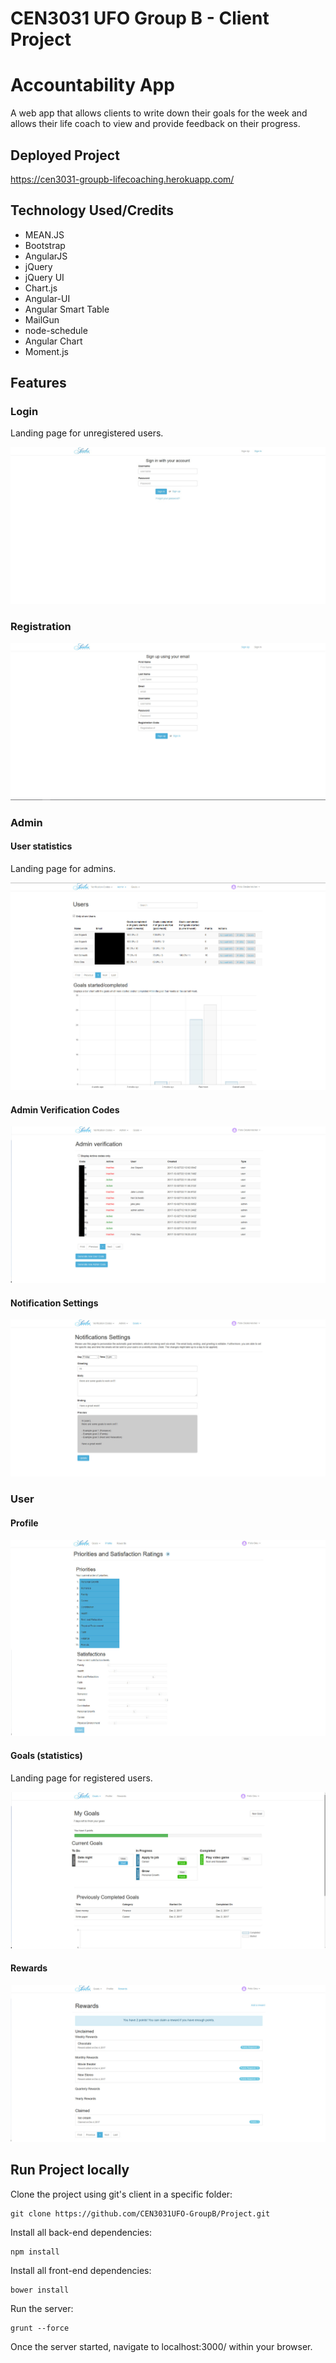 # CEN3031 UFO Group B - Client Project
# Accountability App

A web app that allows clients to write down their goals for the week and allows their life coach to view and provide feedback on their progress. 

## Deployed Project

https://cen3031-groupb-lifecoaching.herokuapp.com/

## Technology Used/Credits
* MEAN.JS
* Bootstrap
* AngularJS
* jQuery
* jQuery UI
* Chart.js
* Angular-UI
* Angular Smart Table
* MailGun
* node-schedule
* Angular Chart
* Moment.js

## Features

### Login

Landing page for unregistered users.

![Login page](/documentation/screenshots/sign-in.jpg?raw=true "Login page")

### Registration

![Registration page](/documentation/screenshots/sign-up.jpg?raw=true "Registration page")

### Admin

#### User statistics

Landing page for admins.

![Admin statistics](/documentation/screenshots/admin_statistics_users_redacted.jpg?raw=true "Admin statistics")

#### Admin Verification Codes

![Registration codes](/documentation/screenshots/admin_verification_redacted.jpg?raw=true "Registration codes")

#### Notification Settings

![Notification settings](/documentation/screenshots/admin_notifications_settings.jpg?raw=true "Notification settings")

### User

#### Profile

![Profile page](/documentation/screenshots/user_profile.jpg?raw=true "Profile page")

#### Goals (statistics)

Landing page for registered users.

![Goals page](/documentation/screenshots/user_goals.jpg?raw=true "Goals page")

#### Rewards

![Rewards page](/documentation/screenshots/user_rewards.jpg?raw=true "Rewards page")

## Run Project locally

Clone the project using git's client in a specific folder:

```
git clone https://github.com/CEN3031UFO-GroupB/Project.git
```

Install all back-end dependencies:

```
npm install
```

Install all front-end dependencies:

```
bower install
```

Run the server:

```
grunt --force
```

Once the server started, navigate to localhost:3000/ within your browser.
